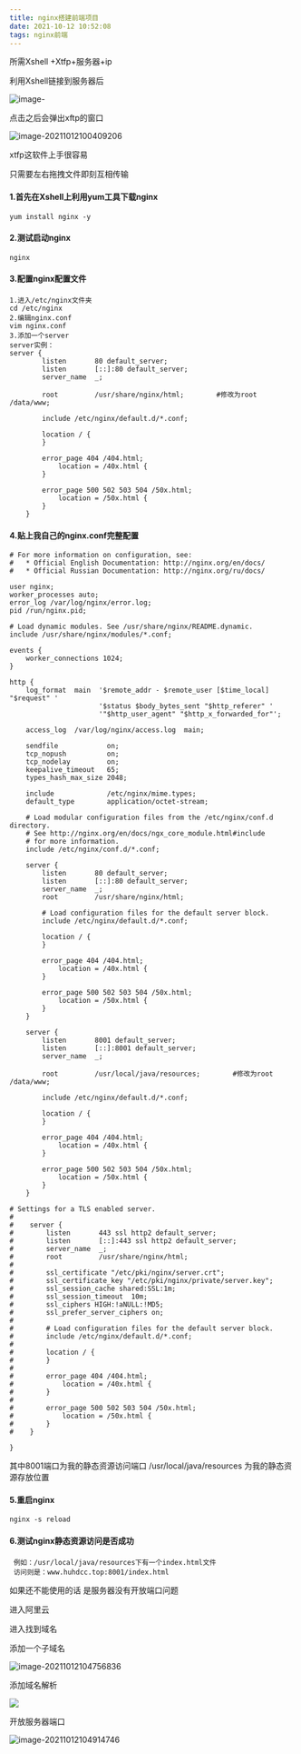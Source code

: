 ```yaml
---
title: nginx搭建前端项目
date: 2021-10-12 10:52:08
tags: nginx前端
---
```


所需Xshell +Xtfp+服务器+ip

利用Xshell链接到服务器后

![image-](https://raw.githubusercontent.com/fengxiaop/gallery/master/image/Snipaste_2021-10-12_14-31-03.png)

点击之后会弹出xftp的窗口

![image-20211012100409206](https://github.com/fengxiaop/gallery/blob/master/image/image-20211012100409206.png?raw=true)

xtfp这软件上手很容易

只需要左右拖拽文件即刻互相传输

#### **1.首先在Xshell上利用yum工具下载nginx**

```
yum install nginx -y
```

#### **2.测试启动nginx** 

```
nginx
```

#### 3.配置nginx配置文件

```
1.进入/etc/nginx文件夹
cd /etc/nginx
2.编辑nginx.conf
vim nginx.conf
3.添加一个server
server实例：
server {
        listen       80 default_server;
        listen       [::]:80 default_server;
        server_name  _;
        
        root         /usr/share/nginx/html;        #修改为root         /data/www;
        
        include /etc/nginx/default.d/*.conf;

        location / {
        }

        error_page 404 /404.html;
            location = /40x.html {
        }
        
        error_page 500 502 503 504 /50x.html;
            location = /50x.html {
        }
    }

```

#### 4.贴上我自己的nginx.conf完整配置

```
# For more information on configuration, see:
#   * Official English Documentation: http://nginx.org/en/docs/
#   * Official Russian Documentation: http://nginx.org/ru/docs/

user nginx;
worker_processes auto;
error_log /var/log/nginx/error.log;
pid /run/nginx.pid;

# Load dynamic modules. See /usr/share/nginx/README.dynamic.
include /usr/share/nginx/modules/*.conf;

events {
    worker_connections 1024;
}

http {
    log_format  main  '$remote_addr - $remote_user [$time_local] "$request" '
                      '$status $body_bytes_sent "$http_referer" '
                      '"$http_user_agent" "$http_x_forwarded_for"';

    access_log  /var/log/nginx/access.log  main;

    sendfile            on;
    tcp_nopush          on;
    tcp_nodelay         on;
    keepalive_timeout   65;
    types_hash_max_size 2048;

    include             /etc/nginx/mime.types;
    default_type        application/octet-stream;

    # Load modular configuration files from the /etc/nginx/conf.d directory.
    # See http://nginx.org/en/docs/ngx_core_module.html#include
    # for more information.
    include /etc/nginx/conf.d/*.conf;

    server {
        listen       80 default_server;
        listen       [::]:80 default_server;
        server_name  _;
        root         /usr/share/nginx/html;

        # Load configuration files for the default server block.
        include /etc/nginx/default.d/*.conf;

        location / {
        }

        error_page 404 /404.html;
            location = /40x.html {
        }

        error_page 500 502 503 504 /50x.html;
            location = /50x.html {
        }
    }
    
    server {
        listen       8001 default_server;
        listen       [::]:8001 default_server;
        server_name  _;
        
        root         /usr/local/java/resources;        #修改为root         /data/www;
        
        include /etc/nginx/default.d/*.conf;

        location / {
        }

        error_page 404 /404.html;
            location = /40x.html {
        }
        
        error_page 500 502 503 504 /50x.html;
            location = /50x.html {
        }
    }

# Settings for a TLS enabled server.
#
#    server {
#        listen       443 ssl http2 default_server;
#        listen       [::]:443 ssl http2 default_server;
#        server_name  _;
#        root         /usr/share/nginx/html;
#
#        ssl_certificate "/etc/pki/nginx/server.crt";
#        ssl_certificate_key "/etc/pki/nginx/private/server.key";
#        ssl_session_cache shared:SSL:1m;
#        ssl_session_timeout  10m;
#        ssl_ciphers HIGH:!aNULL:!MD5;
#        ssl_prefer_server_ciphers on;
#
#        # Load configuration files for the default server block.
#        include /etc/nginx/default.d/*.conf;
#
#        location / {
#        }
#
#        error_page 404 /404.html;
#            location = /40x.html {
#        }
#
#        error_page 500 502 503 504 /50x.html;
#            location = /50x.html {
#        }
#    }

}
```

其中8001端口为我的静态资源访问端口
/usr/local/java/resources 为我的静态资源存放位置

#### 5.重启nginx

```
nginx -s reload
```

#### 6.测试nginx静态资源访问是否成功

```
 例如：/usr/local/java/resources下有一个index.html文件
 访问则是：www.huhdcc.top:8001/index.html
```

如果还不能使用的话 是服务器没有开放端口问题  

进入阿里云

进入找到域名

添加一个子域名

![image-20211012104756836](https://github.com/fengxiaop/gallery/blob/master/image/image-20211012104756836.png?raw=true)

添加域名解析

![](https://github.com/fengxiaop/gallery/blob/master/image/image-20211012104811440.png?raw=true)

开放服务器端口

![image-20211012104914746](https://github.com/fengxiaop/gallery/blob/master/image/image-20211012104914746.png?raw=true)

